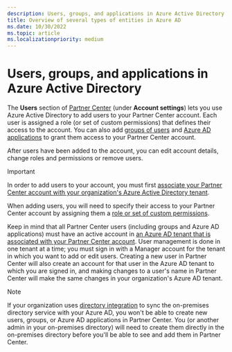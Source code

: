 ```yaml
---
description: Users, groups, and applications in Azure Active Directory
title: Overview of several types of entities in Azure AD
ms.date: 10/30/2022
ms.topic: article
ms.localizationpriority: medium
---
```


# Users, groups, and applications in Azure Active Directory

The **Users** section of [Partner Center](https://partner.microsoft.com/dashboard) (under **Account settings**) lets you use Azure Active Directory to add users to your Partner Center account. Each user is assigned a role (or set of custom permissions) that defines their access to the account. You can also add [groups of users](manage-groups-in-partner-center.md) and [Azure AD applications](manage-azure-ad-applications-in-partner-center.md) to grant them access to your Partner Center account.

After users have been added to the account, you can edit account details, change roles and permissions or remove users.

> [!IMPORTANT]
>In order to add users to your account, you must first [associate your Partner Center account with your organization's Azure Active Directory tenant](associate-azure-ad-with-partner-center.md).

When adding users, you will need to specify their access to your Partner Center account by assigning them a [role or set of custom permissions](set-custom-permissions-for-account-users.md).

Keep in mind that all Partner Center users (including groups and Azure AD applications) must have an active account in [an Azure AD tenant that is associated with your Partner Center account](associate-azure-ad-with-partner-center.md). User management is done in one tenant at a time; you must sign in with a Manager account for the tenant in which you want to add or edit users. Creating a new user in Partner Center will also create an account for that user in the Azure AD tenant to which you are signed in, and making changes to a user's name in Partner Center will make the same changes in your organization's Azure AD tenant.

> [!NOTE]
> If your organization uses [directory integration](/previous-versions/azure/azure-services/jj573653(v=azure.100)) to sync the on-premises directory service with your Azure AD, you won't be able to create new users, groups, or Azure AD applications in Partner Center. You (or another admin in your on-premises directory) will need to create them directly in the on-premises directory before you'll be able to see and add them in Partner Center.
